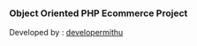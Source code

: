 ### Object Oriented PHP Ecommerce Project
Developed by : <a href="http://mithu.epizy.com" target="_blank">developermithu</a>
